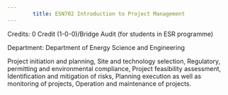 ```yaml
---
        title: ESN702 Introduction to Project Management
---
```

Credits: 0 Credit (1-0-0)/Bridge Audit (for students in ESR programme)

Department: Department of Energy Science and Engineering

Project initiation and planning, Site and technology selection, Regulatory, permitting and environmental compliance, Project feasibility assessment, Identification and mitigation of risks, Planning execution as well as monitoring of projects, Operation and maintenance of projects.